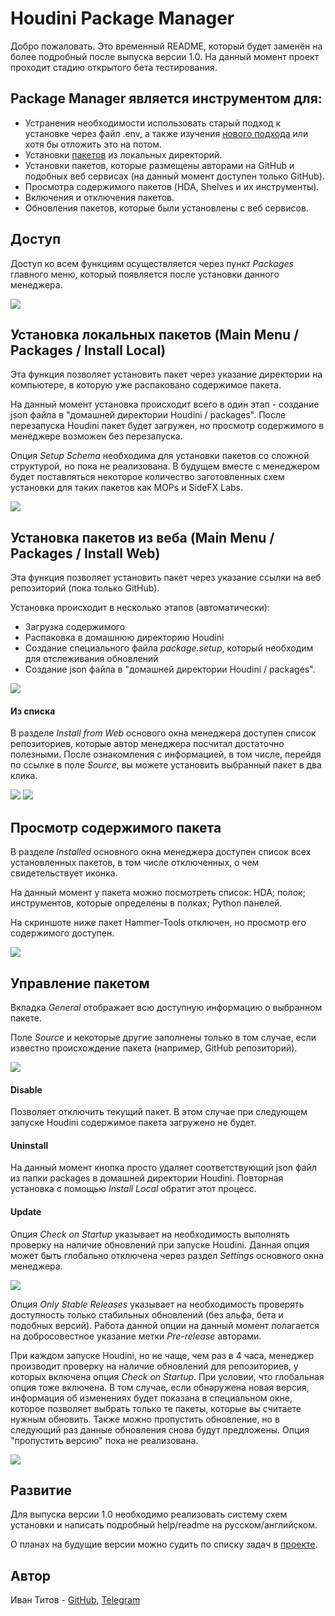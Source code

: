 # Houdini Package Manager

Добро пожаловать. Это временный README, который будет заменён на более подробный после выпуска версии 1.0.
На данный момент проект проходит стадию открытого бета тестирования.

## Package Manager является инструментом для:
- Устранения необходимости использовать старый подход к установке через файл .env, а также изучения [нового подхода](https://www.sidefx.com/docs/houdini/ref/plugins.html) или хотя бы отложить это на потом.
- Установки [пакетов](https://www.sidefx.com/docs/houdini/ref/plugins.html) из локальных директорий.
- Установки пакетов, которые размещены авторами на GitHub и подобных веб сервисах (на данный момент доступен только GitHub).
- Просмотра содержимого пакетов (HDA, Shelves и их инструменты).
- Включения и отключения пакетов.
- Обновления пакетов, которые были установлены с веб сервисов.


## Доступ
Доступ ко всем функциям осуществляется через пункт _Packages_ главного меню, который появляется после установки данного менеджера.

![](https://github.com/Houdini-Packages/Houdini-Package-Manager/raw/temp_readme_data/image/main_menu.png)


## Установка локальных пакетов (Main Menu / Packages / Install Local)
Эта функция позволяет установить пакет через указание директории на компьютере, в которую уже распаковано содержимое пакета.

На данный момент установка происходит всего в один этап - создание json файла в "домашней директории Houdini / packages". После перезапуска Houdini пакет будет загружен, но просмотр содержимого в менеджере возможен без перезапуска.

Опция _Setup Schema_ необходима для установки пакетов со сложной структурой, но пока не реализована. В будущем вместе с менеджером будет поставляться некоторое количество заготовленных схем установки для таких пакетов как MOPs и SideFX Labs.

![](https://github.com/Houdini-Packages/Houdini-Package-Manager/raw/temp_readme_data/image/install_local.png)


## Установка пакетов из веба (Main Menu / Packages / Install Web)
Эта функция позволяет установить пакет через указание ссылки на веб репозиторий (пока только GitHub).

Установка происходит в несколько этапов (автоматически):
- Загрузка содержимого
- Распаковка в домашнюю директорию Houdini
- Создание специального файла _package.setup_, который необходим для отслеживания обновлений
- Создание json файла в "домашней директории Houdini / packages".

![](https://github.com/Houdini-Packages/Houdini-Package-Manager/raw/temp_readme_data/image/install_web.png)

#### Из списка
В разделе *Install from Web* основого окна менеджера доступен список репозиториев, которые автор менеджера посчитал достаточно полезными. После ознакомления с информацией, в том числе, перейдя по ссылке в поле *Source*, вы можете установить выбранный пакет в два клика.

![](https://github.com/Houdini-Packages/Houdini-Package-Manager/raw/temp_readme_data/image/manager_install_web.png)
![](https://github.com/Houdini-Packages/Houdini-Package-Manager/raw/temp_readme_data/image/manager_install_web_version.png)


## Просмотр содержимого пакета
В разделе *Installed* основного окна менеджера доступен список всех установленных пакетов, в том числе отключенных, о чем свидетельствует иконка.

На данный момент у пакета можно посмотреть список: HDA; полок; инструментов, которые определены в полках; Python панелей.

На скриншоте ниже пакет Hammer-Tools отключен, но просмотр его содержимого доступен. 

![](https://github.com/Houdini-Packages/Houdini-Package-Manager/raw/temp_readme_data/image/manager_digital_assets.png)

## Управление пакетом
Вкладка _General_ отображает всю доступную информацию о выбранном пакете.

Поле _Source_ и некоторые другие заполнены только в том случае, если известно происхождение пакета (например, GitHub репозиторий).

![](https://github.com/Houdini-Packages/Houdini-Package-Manager/raw/temp_readme_data/image/manager_general.png)

#### Disable
Позволяет отключить текущий пакет. В этом случае при следующем запуске Houdini содержимое пакета загружено не будет.

#### Uninstall
На данный момент кнопка просто удаляет соответствующий json файл из папки packages в домашней директории Houdini. Повторная установка с помощью _Install Local_ обратит этот процесс.

#### Update
Опция _Check on Startup_ указывает на необходимость выполнять проверку на наличие обновлений при запуске Houdini. Данная опция может быть глобально отключена через раздел *Settings* основного окна менеджера.

![](https://github.com/Houdini-Packages/Houdini-Package-Manager/raw/temp_readme_data/image/manager_settings.png)

Опция _Only Stable Releases_ указывает на необходимость проверять доступность только стабильных обновлений (без альфа, бета и подобных версий). Работа данной опции на данный момент полагается на добросовестное указание метки _Pre-release_ авторами.

При каждом запуске Houdini, но не чаще, чем раз в 4 часа, менеджер производит проверку на наличие обновлений для репозиториев, у которых включена опция _Check on Startup_. При условии, что глобальная опция тоже включена. В том случае, если обнаружена новая версия, информация об изменениях будет показана в специальном окне, которое позволяет выбрать только те пакеты, которые вы считаете нужным обновить. Также можно пропустить обновление, но в следующий раз данные обновления снова будут предложены. Опция "пропустить версию" пока не реализована.

![](https://github.com/Houdini-Packages/Houdini-Package-Manager/raw/temp_readme_data/image/updates.png)

## Развитие
Для выпуска версии 1.0 необходимо реализовать систему схем установки и написать подробный help/readme на русском/английском.

О планах на будущие версии можно судить по списку задач в [проекте](https://github.com/Houdini-Packages/Houdini-Package-Manager/projects/1).


## Автор
Иван Титов - [GitHub](https://github.com/ivantitov_zd), [Telegram](http://t.me/ivantitov_zd)
